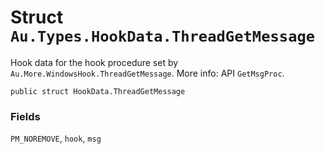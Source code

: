 # Struct `Au.Types.HookData.ThreadGetMessage`

Hook data for the hook procedure set by `Au.More.WindowsHook.ThreadGetMessage`. More info: API `GetMsgProc`.

```
public struct HookData.ThreadGetMessage
```

### Fields

`PM_NOREMOVE`, `hook`, `msg`